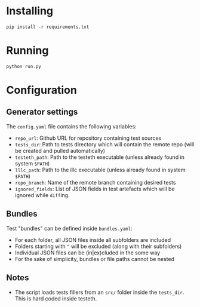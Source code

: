 # Installing
```
pip install -r requirements.txt
```
# Running
```
python run.py
```
# Configuration
## Generator settings
The `config.yaml` file contains the following variables:
 - `repo_url`: Github URL for repository containing test sources
 - `tests_dir`: Path to tests directory which will contain the remote repo (will be created and pulled automatically)
 - `testeth_path`: Path to the testeth executable (unless already found in system `$PATH`)
 - `lllc_path`: Path to the lllc executable (unless already found in system `$PATH`)
 - `repo_branch`: Name of the remote branch containing desired tests
 - `ignored_fields`: List of JSON fields in test artefacts which will be ignored while `diff`ing.

## Bundles
Test "bundles" can be defined inside `bundles.yaml`:
 - For each folder, all JSON files inside all subfolders are included
 - Folders starting with `^` will be excluded (along with their subfolders)
 - Individual JSON files can be (in|ex)cluded in the some way
 - For the sake of simplicity, bundles or file paths cannot be nested

## Notes
 - The script loads tests fillers from an `src/` folder inside the `tests_dir`. This is hard coded inside testeth.
